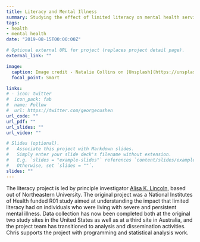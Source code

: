 ```yaml
---
title: Literacy and Mental Illness
summary: Studying the effect of limited literacy on mental health service users
tags:
- health
- mental health
date: "2019-08-15T00:00:00Z"

# Optional external URL for project (replaces project detail page).
external_link: ""

image:
  caption: Image credit - Natalie Collins on [Unsplash](https://unsplash.com/photos/Mw1efRU1qcU)
  focal_point: Smart

links:
# - icon: twitter
#  icon_pack: fab
#  name: Follow
#  url: https://twitter.com/georgecushen
url_code: ""
url_pdf: ""
url_slides: ""
url_video: ""

# Slides (optional).
#   Associate this project with Markdown slides.
#   Simply enter your slide deck's filename without extension.
#   E.g. `slides = "example-slides"` references `content/slides/example-slides.md`.
#   Otherwise, set `slides = ""`.
slides: ""
---
```


The literacy project is led by principle investigator [Alisa K. Lincoln](https://www.northeastern.edu/cssh/people/faculty/alisa-lincoln/), based out of Northeastern University. The original project was a National Institutes of Health funded R01 study aimed at understanding the impact that limited literacy had on individuals who were living with severe and persistent mental illness. Data collection has now been completed both at the original two study sites in the United States as well as at a third site in Australia, and the project team has transitioned to analysis and dissemination activities. Chris supports the project with programming and statistical analysis work.
